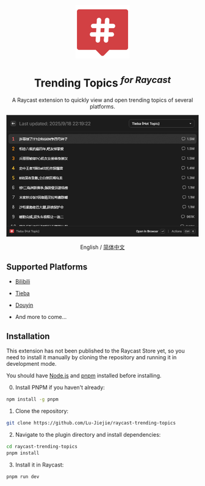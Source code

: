 <p align="center">
  <img src="./assets/icon@dark.png" alt="Recent Projects Icon" height="140">
</p>

<h1 align="center">
Trending Topics <sup><em>for Raycast</em></sup>
</h1>

<p align="center">
A Raycast extension to quickly view and open trending topics of several platforms.
</p>
<img width="862" src="./assets/example.png">

<p align="center">
  English / <a href="./README.zh-CN.md">简体中文</a>
</p>

## Supported Platforms

- [Bilibili](https://www.bilibili.com/)
- [Tieba](https://tieba.baidu.com/)
- [Douyin](https://www.douyin.com/)

- And more to come...

## Installation

This extension has not been published to the Raycast Store yet, so you need to install it manually by cloning the repository and running it in development mode.

You should have [Node.js](https://nodejs.org/en/download/) and [pnpm](https://pnpm.io/installation) installed before installing.

0. Install PNPM if you haven't already:
```bash
npm install -g pnpm
```

1. Clone the repository:
```bash
git clone https://github.com/Lu-Jiejie/raycast-trending-topics
```

2. Navigate to the plugin directory and install dependencies:
```bash
cd raycast-trending-topics
pnpm install
```

3. Install it in Raycast:
```bash
pnpm run dev
```
